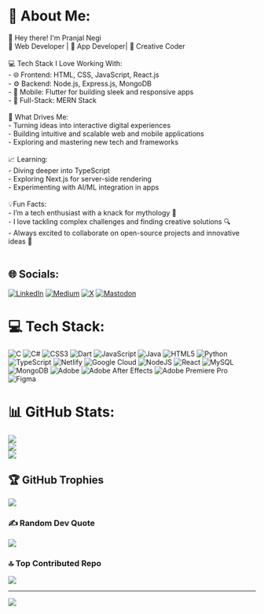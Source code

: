 # 💫 About Me:
 👋 Hey there! I'm Pranjal Negi  <br>🌟 Web Developer | 📱 App Developer| 🎨 Creative Coder <br><br>💻 Tech Stack I Love Working With: <br>- 🌐 Frontend: HTML, CSS,  JavaScript, React.js<br>- ⚙️ Backend: Node.js, Express.js, MongoDB  <br>- 📱 Mobile: Flutter for building sleek and responsive apps  <br>- 🔄 Full-Stack: MERN Stack<br><br>🚀 What Drives Me:  <br>- Turning ideas into interactive digital experiences  <br>- Building intuitive and scalable web and mobile applications  <br>- Exploring and mastering new tech and frameworks<br>  <br>📈 Learning: <br>- Diving deeper into TypeScript<br>- Exploring Next.js for server-side rendering  <br>- Experimenting with AI/ML integration in apps  <br><br>💡Fun Facts: <br>- I’m a tech enthusiast with a knack for mythology 🏺 <br>- I love tackling complex challenges and finding creative solutions 🔍  <br>- Always excited to collaborate on open-source projects and innovative ideas 🤝  <br><br>


## 🌐 Socials:
[![LinkedIn](https://img.shields.io/badge/LinkedIn-%230077B5.svg?logo=linkedin&logoColor=white)](https://linkedin.com/in/www.linkedin.com/in/pranjal-negi555) [![Medium](https://img.shields.io/badge/Medium-12100E?logo=medium&logoColor=white)](https://medium.com/@@negipranjal555) [![X](https://img.shields.io/badge/X-black.svg?logo=X&logoColor=white)](https://x.com/@PNegi555) [![Mastodon](https://img.shields.io/badge/-MASTODON-%232B90D9?style=for-the-badge&logo=mastodon&logoColor=white)](https://mastodon.social/@PranjalNegi69) 

# 💻 Tech Stack:
![C](https://img.shields.io/badge/c-%2300599C.svg?style=for-the-badge&logo=c&logoColor=white) ![C#](https://img.shields.io/badge/c%23-%23239120.svg?style=for-the-badge&logo=csharp&logoColor=white) ![CSS3](https://img.shields.io/badge/css3-%231572B6.svg?style=for-the-badge&logo=css3&logoColor=white) ![Dart](https://img.shields.io/badge/dart-%230175C2.svg?style=for-the-badge&logo=dart&logoColor=white) ![JavaScript](https://img.shields.io/badge/javascript-%23323330.svg?style=for-the-badge&logo=javascript&logoColor=%23F7DF1E) ![Java](https://img.shields.io/badge/java-%23ED8B00.svg?style=for-the-badge&logo=openjdk&logoColor=white) ![HTML5](https://img.shields.io/badge/html5-%23E34F26.svg?style=for-the-badge&logo=html5&logoColor=white) ![Python](https://img.shields.io/badge/python-3670A0?style=for-the-badge&logo=python&logoColor=ffdd54) ![TypeScript](https://img.shields.io/badge/typescript-%23007ACC.svg?style=for-the-badge&logo=typescript&logoColor=white) ![Netlify](https://img.shields.io/badge/netlify-%23000000.svg?style=for-the-badge&logo=netlify&logoColor=#00C7B7) ![Google Cloud](https://img.shields.io/badge/GoogleCloud-%234285F4.svg?style=for-the-badge&logo=google-cloud&logoColor=white) ![NodeJS](https://img.shields.io/badge/node.js-6DA55F?style=for-the-badge&logo=node.js&logoColor=white) ![React](https://img.shields.io/badge/react-%2320232a.svg?style=for-the-badge&logo=react&logoColor=%2361DAFB) ![MySQL](https://img.shields.io/badge/mysql-4479A1.svg?style=for-the-badge&logo=mysql&logoColor=white) ![MongoDB](https://img.shields.io/badge/MongoDB-%234ea94b.svg?style=for-the-badge&logo=mongodb&logoColor=white) ![Adobe](https://img.shields.io/badge/adobe-%23FF0000.svg?style=for-the-badge&logo=adobe&logoColor=white) ![Adobe After Effects](https://img.shields.io/badge/Adobe%20After%20Effects-9999FF.svg?style=for-the-badge&logo=Adobe%20After%20Effects&logoColor=white) ![Adobe Premiere Pro](https://img.shields.io/badge/Adobe%20Premiere%20Pro-9999FF.svg?style=for-the-badge&logo=Adobe%20Premiere%20Pro&logoColor=white) ![Figma](https://img.shields.io/badge/figma-%23F24E1E.svg?style=for-the-badge&logo=figma&logoColor=white)
# 📊 GitHub Stats:
![](https://github-readme-stats.vercel.app/api?username=Pranjal6955&theme=dark&hide_border=false&include_all_commits=true&count_private=true)<br/>
![](https://github-readme-streak-stats.herokuapp.com/?user=Pranjal6955&theme=dark&hide_border=false)<br/>
![](https://github-readme-stats.vercel.app/api/top-langs/?username=Pranjal6955&theme=dark&hide_border=false&include_all_commits=true&count_private=true&layout=compact)

## 🏆 GitHub Trophies
![](https://github-profile-trophy.vercel.app/?username=Pranjal6955&theme=default&no-frame=false&no-bg=true&margin-w=4)

### ✍️ Random Dev Quote
![](https://quotes-github-readme.vercel.app/api?type=horizontal&theme=tokyonight)

### 🔝 Top Contributed Repo
![](https://github-contributor-stats.vercel.app/api?username=Pranjal6955&limit=5&theme=dark&combine_all_yearly_contributions=true)

---
[![](https://visitcount.itsvg.in/api?id=Pranjal6955&icon=0&color=0)](https://visitcount.itsvg.in)

<!-- Proudly created with GPRM ( https://gprm.itsvg.in ) -->

